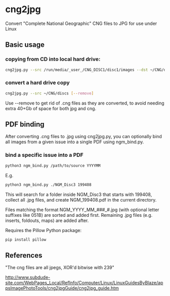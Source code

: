 # cng2jpg
Convert "Complete National Geographic" CNG files to JPG for use under Linux

## Basic usage

### copying from CD into local hard drive:

```sh
cng2jpg.py --src /run/media/_user_/CNG_DISC1/disc1/images --dst ~/CNG/discs/images
```

### convert a hard drive copy

```sh
cng2jpg.py --src ~/CNG/discs [--remove]
```
Use --remove to get rid of .cng files as they are converted, to avoid needing extra 40+Gb of space for both jpg and cng.

## PDF binding

After converting .cng files to .jpg using cng2jpg.py, you can optionally bind all images from a given issue into a single PDF using ngm_bind.py.

### bind a specific issue into a PDF

```sh
python3 ngm_bind.py /path/to/source YYYYMM 
```

E.g. 

```sh
python3 ngm_bind.py ./NGM_Disc3 199408 
```

This will search for a folder inside NGM_Disc3 that starts with 199408, collect all .jpg files, and create NGM_199408.pdf in the current directory.

Files matching the format NGM_YYYY_MM_###_#.jpg (with optional letter suffixes like 051B) are sorted and added first. Remaining .jpg files (e.g. inserts, foldouts, maps) are added after.

Requires the Pillow Python package:

```sh
pip install pillow
```


## References

"The cng files are all jpegs, XOR'd bitwise with 239"

http://www.subdude-site.com/WebPages_Local/RefInfo/Computer/Linux/LinuxGuidesByBlaze/appsImagePhotoTools/cng2jpgGuide/cng2jpg_guide.htm
